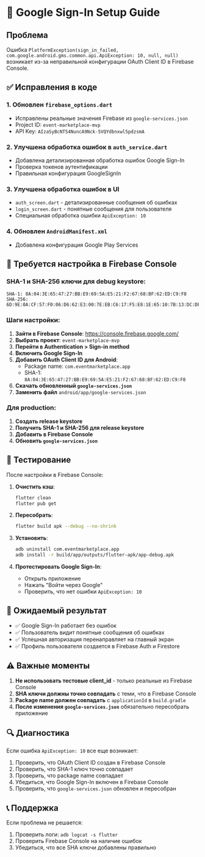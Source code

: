 # 🔧 Google Sign-In Setup Guide

## Проблема
Ошибка `PlatformException(sign_in_failed, com.google.android.gms.common.api.ApiException: 10, null, null)` возникает из-за неправильной конфигурации OAuth Client ID в Firebase Console.

## ✅ Исправления в коде

### 1. Обновлен `firebase_options.dart`
- Исправлены реальные значения Firebase из `google-services.json`
- Project ID: `event-marketplace-mvp`
- API Key: `AIzaSyBcNT54NuncA9Nck-5VQYdbnxwl5pdzsmA`

### 2. Улучшена обработка ошибок в `auth_service.dart`
- Добавлена детализированная обработка ошибок Google Sign-In
- Проверка токенов аутентификации
- Правильная конфигурация GoogleSignIn

### 3. Улучшена обработка ошибок в UI
- `auth_screen.dart` - детализированные сообщения об ошибках
- `login_screen.dart` - понятные сообщения для пользователя
- Специальная обработка ошибки `ApiException: 10`

### 4. Обновлен `AndroidManifest.xml`
- Добавлена конфигурация Google Play Services

## 🔑 Требуется настройка в Firebase Console

### SHA-1 и SHA-256 ключи для debug keystore:
```
SHA-1: 8A:04:3E:65:47:27:BB:E9:69:5A:E5:21:F2:67:68:BF:62:ED:C9:F8
SHA-256: 6D:9E:0A:CF:57:F0:06:D6:62:E3:00:7E:EB:C6:17:F5:E8:1E:65:10:7B:13:DC:DF:EC:C8:ED:78:FE:86:FC:98
```

### Шаги настройки:

1. **Зайти в Firebase Console**: https://console.firebase.google.com/
2. **Выбрать проект**: `event-marketplace-mvp`
3. **Перейти в Authentication > Sign-in method**
4. **Включить Google Sign-In**
5. **Добавить OAuth Client ID для Android**:
   - Package name: `com.eventmarketplace.app`
   - SHA-1: `8A:04:3E:65:47:27:BB:E9:69:5A:E5:21:F2:67:68:BF:62:ED:C9:F8`
6. **Скачать обновленный `google-services.json`**
7. **Заменить файл** `android/app/google-services.json`

### Для production:
1. **Создать release keystore**
2. **Получить SHA-1 и SHA-256 для release keystore**
3. **Добавить в Firebase Console**
4. **Обновить `google-services.json`**

## 🧪 Тестирование

После настройки в Firebase Console:

1. **Очистить кэш**:
   ```bash
   flutter clean
   flutter pub get
   ```

2. **Пересобрать**:
   ```bash
   flutter build apk --debug --no-shrink
   ```

3. **Установить**:
   ```bash
   adb uninstall com.eventmarketplace.app
   adb install -r build/app/outputs/flutter-apk/app-debug.apk
   ```

4. **Протестировать Google Sign-In**:
   - Открыть приложение
   - Нажать "Войти через Google"
   - Проверить, что нет ошибки `ApiException: 10`

## 📱 Ожидаемый результат

- ✅ Google Sign-In работает без ошибок
- ✅ Пользователь видит понятные сообщения об ошибках
- ✅ Успешная авторизация перенаправляет на главный экран
- ✅ Профиль пользователя создается в Firebase Auth и Firestore

## ⚠️ Важные моменты

1. **Не использовать тестовые client_id** - только реальные из Firebase Console
2. **SHA ключи должны точно совпадать** с теми, что в Firebase Console
3. **Package name должен совпадать** с `applicationId` в `build.gradle`
4. **После изменения `google-services.json`** обязательно пересобрать приложение

## 🔍 Диагностика

Если ошибка `ApiException: 10` все еще возникает:

1. Проверить, что OAuth Client ID создан в Firebase Console
2. Проверить, что SHA-1 ключ точно совпадает
3. Проверить, что package name совпадает
4. Убедиться, что Google Sign-In включен в Firebase Console
5. Проверить, что `google-services.json` обновлен и пересобран

## 📞 Поддержка

Если проблема не решается:
1. Проверить логи: `adb logcat -s flutter`
2. Проверить Firebase Console на наличие ошибок
3. Убедиться, что все SHA ключи добавлены правильно
